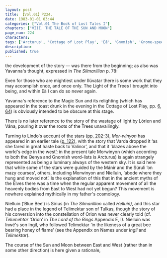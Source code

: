 ```yaml
---
layout: post
title: 【Vol.01】P224.
date: 1983-01-01 03:44
categories: ["Vol.01 The Book of Lost Tales I"]
chapters: ["VIII. THE TALE OF THE SUN AND MOON"]
page_num: 224
characters: 
tags: ['Arcturus', 'Cottage of Lost Play', 'Eā', 'Gnomish', 'Gnome-speech', 'tongue of the Gnomes', 'Helluin', 'Ingil', 'Inwë', 'Lindo', 'Lord of the Rings, The', 'Lórien', 'Magic Sun', 'Mánir', 'Moon, The', 'Morwinyon', 'Nielluin', 'Blue Bee', 'Bee of Azure', 'Orion', 'Qenya', 'Silmarillion, The', 'Stars', 'Sun, The', 'Súruli', 'Telimektar', 'Telumehtar', 'Two Trees', 'Vána', 'Varda']
description: 
published: true
---
```


<p style="text-indent: 0;">
the development of the story — was there from the beginning; as also was Yavanna's thought, expressed in <I>The Silmarillion</I> p. 78:
</p>

Even for those who are mightiest under Ilúvatar there is some work that they may accomplish once, and once only. The Light of the Trees I brought into being, and within Eä I can do so never again.

Yavanna's reference to the Magic Sun and its relighting (which has appeared in the toast drunk in the evening in the Cottage of Lost Play, pp. [6]({{site.baseurl}}/vol01-p6), [64]({{site.baseurl}}/vol01-p64)) is obviously intended to be obscure at this stage.

There is no later reference to the story of the wastage of light by Lórien and Vána, pouring it over the roots of the Trees unavailingly.

Turning to Lindo's account of the stars ([pp. 202-3]({{site.baseurl}}/vol01-p202)), <I>Mor-winyon</I> has appeared in an earlier tale ([p. 122]({{site.baseurl}}/vol01-p122)), with the story that Varda dropped it ‘as she fared in great haste back to Valinor’, and that it ‘blazes above the world's edge in the west’; in the present tale Morwinyon (which according to both the Qenya and Gnomish word-lists is Arcturus) is again strangely represented as being a luminary always of the western sky. It is said here that while some of the stars were guided by the Mánir and the Súruli ‘on mazy courses', others, including Morwinyon and Nielluin, ‘abode where they hung and moved not’. Is the explanation of this that in the ancient myths of the Elves there was a time when the regular apparent movement of all the heavenly bodies from East to West had not yet begun? This movement is nowhere explained mythically in my father's cosmology.

Nielluin (‘Blue Bee’) is Sirius (in <I>The Silmarillion</I> called <I>Helluin)</I>, and this star had a place in the legend of Telimektar son of Tulkas, though the story of his conversion into the constellation of Orion was never clearly told (cf. <I>Telumehtar</I> ‘Orion’ in <I>The Lord of the Rings</I> Appendix E, I). Nielluin was Inwë's son Ingil, who followed Telimektar ‘in the likeness of a great bee bearing honey of flame’ (see the Appendix on Names under <I>Ingil</I> and <I>Telimektar</I>).

The course of the Sun and Moon between East and West (rather than in some other direction) is here given a rationale,


